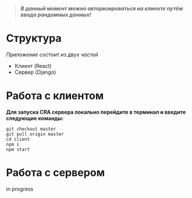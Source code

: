 > ***В данный момент можно авторизироваться на клиенте путём ввода рандомных данных!***

# Структура
*Приложение состоит из двух частей*

- Клиент (React)
- Сервер (Django)

# Работа с клиентом
**Для запуска CRA сервера локально перейдите в терминал и введите следующие команды:**
```
git checkout master
git pull origin master
cd client
npm i
npm start
```

# Работа с сервером
in progress
